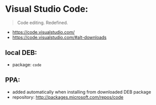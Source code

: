 # Visual Studio Code:

> Code editing. Redefined.

- https://code.visualstudio.com/
- https://code.visualstudio.com/#alt-downloads

## local DEB:

- package: `code`

## PPA:

- added automatically when installing from downloaded DEB package
- repository: http://packages.microsoft.com/repos/code

